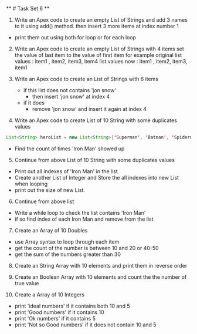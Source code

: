  **  # Task Set 6 **

1. Write an Apex code to create an empty List of Strings 
and add 3 names to it using add() method. then insert 3 more items at index number 1
 - print them out using both for loop or for each loop

2. Write an Apex code to create an empty List of Strings with 4 items
 set the value of last item to the value of first item 
  for example original list values :  item1 , item2, item3, item4 
                   list values now :  item1 , item2, item3, item1

3. Write an Apex code to create an List of Strings with 6 items 
    - if this list does not contains 'jon snow'
        - then insert 'jon snow' at index 4
    - if it does
        - remove 'jon snow' and insert it again at index 4

4. Write an Apex code to create List of 10 String with some duplicates values
```java
List<String> heroList = new List<String>{'Superman', 'Batman', 'Spiderman', 'Iron Man', 'Wonder Woman', 'Captain America', 'Iron Man', 'Iron Man', 'Green Lantern', 'Batman'};
```
- Find the count of times 'Iron Man' showed up 

5. Continue from above List of 10 String with some duplicates values
- Print out all indexes of 'Iron Man' in the list 
- Create another List of Integer and Store the all indexes into new List when looping 
- print out the size of new List. 

6. Continue from above list 
- Write a while loop to check the list contains 'Iron Man' 
 - if so find index of each Iron Man and remove from the list

7. Create an Array of 10 Doubles 
 - use Array syntax to loop through each item 
 - get the count of the number is between 10 and 20 or 40-50 
 - get the sum of the numbers greater than 30

8. Create an String Array with 10 elements and print them in reverse order

9. Create an Boolean Array with 10 elements and count the the number of true value

10. Create a Array of 10 Integers 
  - print 'ideal numbers' if it contains both 10 and 5 
  - print 'Good numbers' if it contains 10 
  - print 'Ok numbers' if it contains 5
  - print 'Not so Good numbers' if it does not contain 10 and 5